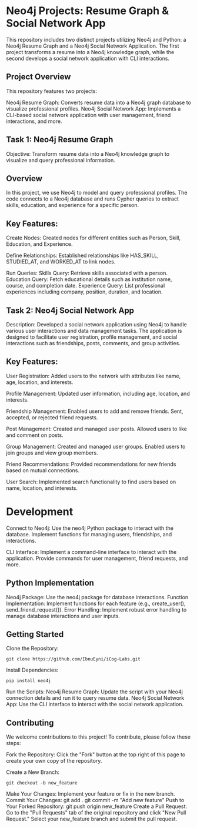 # Neo4j Projects: Resume Graph & Social Network App

This repository includes two distinct projects utilizing Neo4j and Python: a Neo4j Resume Graph and a Neo4j Social Network Application. The first project transforms a resume into a Neo4j knowledge graph, while the second develops a social network application with CLI interactions.

## Project Overview

This repository features two projects:

Neo4j Resume Graph: Converts resume data into a Neo4j graph database to visualize professional profiles.
Neo4j Social Network App: Implements a CLI-based social network application with user management, friend interactions, and more.

## Task 1: Neo4j Resume Graph

Objective: Transform resume data into a Neo4j knowledge graph to visualize and query professional information.

## Overview

In this project, we use Neo4j to model and query professional profiles. The code connects to a Neo4j database and runs Cypher queries to extract skills, education, and experience for a specific person.

## Key Features:

Create Nodes:
    Created nodes for different entities such as Person, Skill, Education, and Experience.

Define Relationships:
    Established relationships like HAS_SKILL, STUDIED_AT, and WORKED_AT to link nodes.

Run Queries:
    Skills Query: Retrieve skills associated with a person.
    Education Query: Fetch educational details such as institution name, course, and completion date.
    Experience Query: List professional experiences including company, position, duration, and location.

## Task 2: Neo4j Social Network App

Description: Developed a social network application using Neo4j to handle various user interactions and data management tasks. The application is designed to facilitate user registration, profile management, and social interactions such as friendships, posts, comments, and group activities.

## Key Features:

User Registration:
    Added users to the network with attributes like name, age, location, and interests.

Profile Management:
    Updated user information, including age, location, and interests.

Friendship Management:
    Enabled users to add and remove friends.
    Sent, accepted, or rejected friend requests.

Post Management:
    Created and managed user posts.
    Allowed users to like and comment on posts.

Group Management:
    Created and managed user groups.
    Enabled users to join groups and view group members.

Friend Recommendations:
    Provided recommendations for new friends based on mutual connections.

User Search:
    Implemented search functionality to find users based on name, location, and interests.

# Development  

Connect to Neo4j:
    Use the neo4j Python package to interact with the database.
    Implement functions for managing users, friendships, and interactions.

CLI Interface:
    Implement a command-line interface to interact with the application.
    Provide commands for user management, friend requests, and more.

## Python Implementation

Neo4j Package: Use the neo4j package for database interactions.
Function Implementation: Implement functions for each feature (e.g., create_user(), send_friend_request()).
Error Handling: Implement robust error handling to manage database interactions and user inputs.

## Getting Started
Clone the Repository:

    git clone https://github.com/IbnuEyni/iCog-Labs.git
Install Dependencies:

    pip install neo4j
Run the Scripts:
 Neo4j Resume Graph: Update the script with your Neo4j connection details and run it to query resume data.
 Neo4j Social Network App: Use the CLI interface to interact with the social network application.

## Contributing

We welcome contributions to this project! To contribute, please follow these steps:

Fork the Repository:
Click the "Fork" button at the top right of this page to create your own copy of the repository.

Create a New Branch:

    git checkout -b new_feature

Make Your Changes:
Implement your feature or fix in the new branch.
Commit Your Changes:
    git add .
    git commit -m "Add new feature"
Push to Your Forked Repository:
    git push origin new_feature
Create a Pull Request:
Go to the "Pull Requests" tab of the original repository and click "New Pull Request."
Select your new_feature branch and submit the pull request.